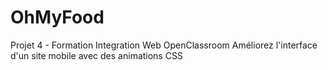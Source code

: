 # OhMyFood

Projet 4 - Formation Integration Web OpenClassroom
Améliorez l'interface d'un site mobile avec des animations CSS
